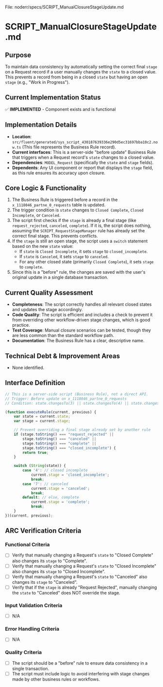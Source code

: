 File: noderr/specs/SCRIPT_ManualClosureStageUpdate.md

# SCRIPT_ManualClosureStageUpdate.md

## Purpose
To maintain data consistency by automatically setting the correct final `stage` on a Request record if a user manually changes the `state` to a closed value. This prevents a record from being in a closed `state` but having an open `stage` (e.g., "Work in Progress").

## Current Implementation Status
✅ **IMPLEMENTED** - Component exists and is functional

## Implementation Details
- **Location**: `src/fluent/generated/sys_script_430187639336e290d5ec31697bba10c2.now.ts` (This file represents the Business Rule record).
- **Current interfaces**: This is a server-side "before update" Business Rule that triggers when a Request record's `state` changes to a closed value.
- **Dependencies**: `MODEL_Request` (specifically the `state` and `stage` fields).
- **Dependents**: Any UI component or report that displays the `stage` field, as this rule ensures its accuracy upon closure.

## Core Logic & Functionality
1.  The Business Rule is triggered before a record in the `x_1118046_partne_0_requests` table is updated.
2.  The trigger condition is `state` changes to `Closed Complete`, `Closed Incomplete`, or `Canceled`.
3.  The script first checks if the `stage` is already a final stage (like `request_rejected`, `canceled`, `complete`). If it is, the script does nothing, assuming the `SCRIPT_RequestStageManager` rule has already set the correct final stage. This prevents conflicts.
4.  If the `stage` is still an open stage, the script uses a `switch` statement based on the new `state` value:
    -   If `state` is `Closed Incomplete`, it sets `stage` to `closed_incomplete`.
    -   If `state` is `Canceled`, it sets `stage` to `canceled`.
    -   For any other closed state (primarily `Closed Complete`), it sets `stage` to `complete`.
5.  Since this is a "before" rule, the changes are saved with the user's original update in a single database transaction.

## Current Quality Assessment
- **Completeness**: The script correctly handles all relevant closed states and updates the stage accordingly.
- **Code Quality**: The script is efficient and includes a check to prevent it from overriding other workflow-driven stage changes, which is good practice.
- **Test Coverage**: Manual closure scenarios can be tested, though they are less common than the standard workflow path.
- **Documentation**: The Business Rule has a clear, descriptive name.

## Technical Debt & Improvement Areas
- None identified.

## Interface Definition
```javascript
// This is a server-side script (Business Rule), not a direct API.
// Trigger: Before update on x_1118046_partne_0_requests
// Condition: state.changesTo(3) || state.changesTo(4) || state.changesTo(7)

(function executeRule(current, previous) {
    var state = current.state;
    var stage = current.stage;

    // Prevent overriding a final stage already set by another rule
	if (stage.toString() === "request_rejected" ||
		stage.toString() === "canceled" ||
		stage.toString() === "complete" ||
		stage.toString() === "closed_incomplete") {
		return true;
	}

    switch (String(state)) {
        case '4': // closed incomplete
            current.stage = 'closed_incomplete';
            break;
        case '7': // canceled
            current.stage = 'canceled';
            break;
        default: // else, complete
            current.stage = 'complete';
            break;
    }
})(current, previous);
```

## ARC Verification Criteria

### Functional Criteria
- [ ] Verify that manually changing a Request's `state` to "Closed Complete" also changes its `stage` to "Complete".
- [ ] Verify that manually changing a Request's `state` to "Closed Incomplete" also changes its `stage` to "Closed Incomplete".
- [ ] Verify that manually changing a Request's `state` to "Canceled" also changes its `stage` to "Canceled".
- [ ] Verify that if the `stage` is already "Request Rejected", manually changing the `state` to "Canceled" does NOT override the stage.

### Input Validation Criteria  
- [ ] N/A

### Error Handling Criteria
- [ ] N/A

### Quality Criteria
- [ ] The script should be a "before" rule to ensure data consistency in a single transaction.
- [ ] The script must include logic to avoid interfering with stage changes made by other business rules or workflows.